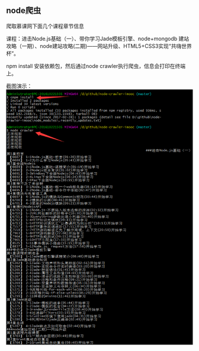 ## node爬虫
爬取慕课网下面几个课程章节信息

课程：进击Node.js基础（一）、带你学习Jade模板引擎、node+mongodb 建站攻略（一期）、node建站攻略(二期)——网站升级、HTML5+CSS3实现“共嗨世界杯”。

npm install 安装依赖包，然后通过node crawler执行爬虫，信息会打印在终端上。

截图演示：
![image](https://raw.githubusercontent.com/jinjianhua727/node-crawler-imooc/master/crawler.png)
